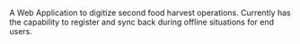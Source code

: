 A Web Application to digitize second food harvest operations. Currently has the capability to register and sync back during offline situations for end users.
